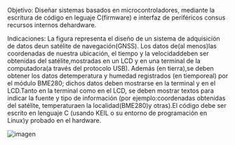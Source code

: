 Objetivo:
Diseñar sistemas basados en microcontroladores, mediante la escritura de código en leguaje C(firmware) 
e interfaz de periféricos consus recursos internos dehardware.

Indicaciones:
La figura representa el diseño de un sistema de adquisición de datos deun satélite de navegación(GNSS). 
Los datos de(al menos)las coordenadas de nuestra ubicación, el tiempo y la velocidaddeben ser obtenidas 
del satélite,mostradas en un LCD y en una terminal de la computadora(a través del protocolo USB). 
Además (en tierra),se deben obtener los datos detemperatura y humedad registrados (en tiemporeal) por 
el módulo BME280; dichos datos deben mostrarse en la terminal y en el LCD.Tanto en la terminal como en 
el LCD, se deben mostrar textos para indicar la fuente y tipo de información (por ejemplo:coordenadas 
obtenidas del satélite, temperaturaen la localidad(BME280)y otras).El código debe ser escrito en 
lenguaje C (usando KEIL o su entorno de programación en Linux)y probado en el hardware.

![imagen](https://github.com/user-attachments/assets/cacade36-378b-4408-b397-493afe4ffde7)
